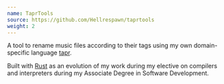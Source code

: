 ```yaml
---
name: TaprTools
source: https://github.com/Hellrespawn/taprtools
weight: 2
---
```


A tool to rename music files according to their tags using my own domain-specific language [tapr](https://github.com/Hellrespawn/tapr).

Built with [Rust](https://www.rust-lang.org/) as an evolution of my work during my elective on compilers and interpreters during my Associate Degree in Software Development.
